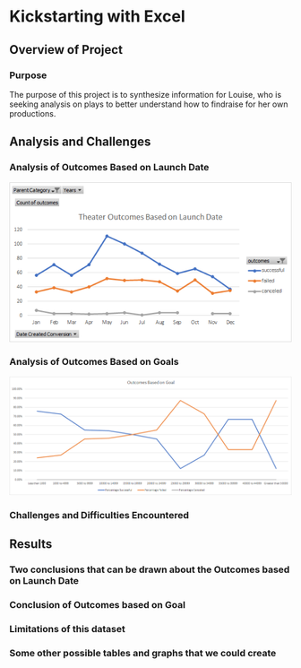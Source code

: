 # Kickstarting with Excel

## Overview of Project

### Purpose
The purpose of this project is to synthesize information for Louise, who is seeking analysis on plays to better understand how to findraise for her own productions. 

## Analysis and Challenges

### Analysis of Outcomes Based on Launch Date
![Theater_Outcomes_vs_Launch](https://github.com/tarajarell/kickstarter-analysis/blob/master/Theater_Outcomes_vs_Launch.png)

### Analysis of Outcomes Based on Goals
![Graph of Outcomes Based on Goals](https://github.com/tarajarell/kickstarter-analysis/blob/master/Outcomes_vs_Goals.png)

### Challenges and Difficulties Encountered

## Results

### Two conclusions that can be drawn about the Outcomes based on Launch Date

### Conclusion of Outcomes based on Goal

### Limitations of this dataset

### Some other possible tables and graphs that we could create
